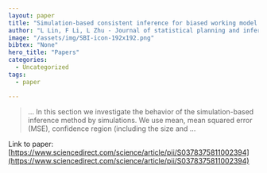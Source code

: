 ```yaml
---
layout: paper
title: "Simulation-based consistent inference for biased working model of non-sparse high-dimensional linear regression"
author: "L Lin, F Li, L Zhu - Journal of statistical planning and inference, 2011 - Elsevier"
image: "/assets/img/SBI-icon-192x192.png"
bibtex: "None"
hero_title: "Papers"
categories:
  - Uncategorized
tags:
  - paper

---
```

>… In this section we investigate the behavior of the simulation-based inference method by simulations. We use mean, mean squared error (MSE), confidence region (including the size and …

Link to paper: [https://www.sciencedirect.com/science/article/pii/S0378375811002394](https://www.sciencedirect.com/science/article/pii/S0378375811002394)


